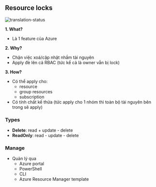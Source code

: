 ## Resource locks
![translation-status](https://img.shields.io/badge/Status-done-green)

**1. What?**
- Là 1 feature của Azure

**2. Why?**
- Chặn việc xoá/cập nhật nhầm tài nguyên
- Apply đè lên cả RBAC (tức kể cả là owner vẫn bị lock)

**3. How?**
- Có thể apply cho:
  - resource
  - group resources
  - subscription
- Có tính chất kế thừa (tức apply cho 1 nhóm thì toàn bộ tài nguyên bên trong sẽ apply)

### Types

- **Delete**: read + update - delete
- **ReadOnly**: read - update - delete

### Manage

- Quản lý qua 
  - Azure portal
  - PowerShell
  - CLI
  - Azure Resource Manager template